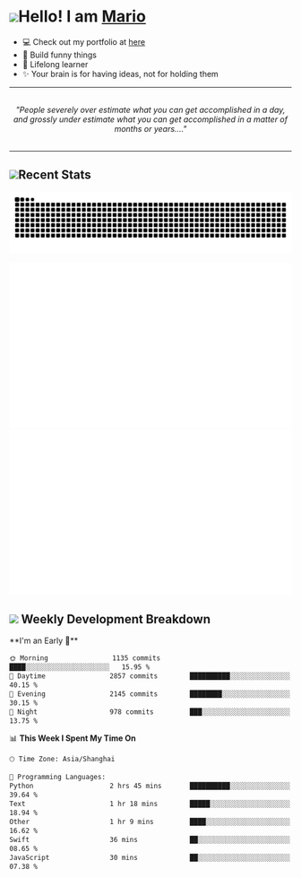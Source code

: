 <h1><a href = "#"><img src="https://media.giphy.com/media/VgCDAzcKvsR6OM0uWg/giphy.gif" width="50"></a><span>Hello! I am <a href="https://github.com/mario1in">Mario</a></span></h1>

- 💻 Check out my portfolio at [here](https://shixiong.name)
- 🔨 Build funny things
- 🚀 Lifelong learner
- ✨ Your brain is for having ideas, not for holding them

<hr/>
<br/>
<div align="center">
<i>"People severely over estimate what you can get accomplished in a day, and grossly under estimate what you can get accomplished in a matter of months or years...." </i>
</div>
<br/>
<hr/>

<h2 align="left">
  <a href="#"><img src="https://emojis.slackmojis.com/emojis/images/1643514389/3643/cool-doge.gif?1643514389" height="30"></a>Recent Stats
</h2>

<picture>
  <source
    media="(prefers-color-scheme: dark)"
    srcset="https://raw.githubusercontent.com/mario1in/mario1in/output/github-contribution-grid-snake-dark.svg"
  />
  <source
    media="(prefers-color-scheme: light)"
    srcset="https://raw.githubusercontent.com/mario1in/mario1in/output/github-contribution-grid-snake.svg"
  />
  <img
    alt="github contribution grid snake animation"
    src="https://raw.githubusercontent.com/mario1in/mario1in/output/github-contribution-grid-snake.svg"
  />
</picture>

![overview](https://raw.githubusercontent.com/mario1in/mario1in/stats-output/generated/overview.svg)
![languages](https://raw.githubusercontent.com/mario1in/mario1in/stats-output/generated/languages.svg)

<h2 align="left">
  <a href="#"><img src="https://emojis.slackmojis.com/emojis/images/1643514062/184/nyancat_big.gif?1643514062" height="30"></a> Weekly Development Breakdown
</h2>
<!--START_SECTION:waka-->
**I'm an Early 🐤** 

```text
🌞 Morning                1135 commits        ████░░░░░░░░░░░░░░░░░░░░░   15.95 % 
🌆 Daytime                2857 commits        ██████████░░░░░░░░░░░░░░░   40.15 % 
🌃 Evening                2145 commits        ████████░░░░░░░░░░░░░░░░░   30.15 % 
🌙 Night                  978 commits         ███░░░░░░░░░░░░░░░░░░░░░░   13.75 % 
```


📊 **This Week I Spent My Time On** 

```text
🕑︎ Time Zone: Asia/Shanghai

💬 Programming Languages: 
Python                   2 hrs 45 mins       ██████████░░░░░░░░░░░░░░░   39.64 % 
Text                     1 hr 18 mins        █████░░░░░░░░░░░░░░░░░░░░   18.94 % 
Other                    1 hr 9 mins         ████░░░░░░░░░░░░░░░░░░░░░   16.62 % 
Swift                    36 mins             ██░░░░░░░░░░░░░░░░░░░░░░░   08.65 % 
JavaScript               30 mins             ██░░░░░░░░░░░░░░░░░░░░░░░   07.38 % 
```


<!--END_SECTION:waka-->

